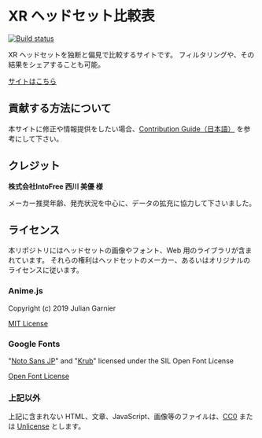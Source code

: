 # XR ヘッドセット比較表

[![Build status](https://yutovr.visualstudio.com/GitHub%20CI/_apis/build/status/GitHub%20CI)](https://yutovr.visualstudio.com/GitHub%20CI/_build/latest?definitionId=2)

XR ヘッドセットを独断と偏見で比較するサイトです。  フィルタリングや、その結果をシェアすることも可能。

[サイトはこちら](https://xr-comparison.yutokun.com/)

## 貢献する方法について

本サイトに修正や情報提供をしたい場合、[Contribution Guide（日本語）](CONTRIBUTING.md) を参考にして下さい。

## クレジット

**株式会社IntoFree 西川 美優 様**

メーカー推奨年齢、発売状況を中心に、データの拡充に協力して下さいました。

## ライセンス

本リポジトリにはヘッドセットの画像やフォント、Web 用のライブラリが含まれています。
それらの権利はヘッドセットのメーカー、あるいはオリジナルのライセンスに従います。

### Anime.js

Copyright (c) 2019 Julian Garnier

[MIT License](https://github.com/juliangarnier/anime/blob/master/LICENSE.md)

### Google Fonts

"[Noto Sans JP](https://fonts.google.com/specimen/Noto+Sans+JP)" and "[Krub](https://fonts.google.com/specimen/Krub)" licensed under the SIL Open Font License

[Open Font License](http://scripts.sil.org/cms/scripts/page.php?site_id=nrsi&id=OFL_web)

### 上記以外

上記に含まれない HTML、文章、JavaScript、画像等のファイルは、[CC0](https://creativecommons.org/publicdomain/zero/1.0/) または [Unlicense](https://github.com/yutokun/XR-Headset-Comparison/blob/master/LICENSE.md) とします。

